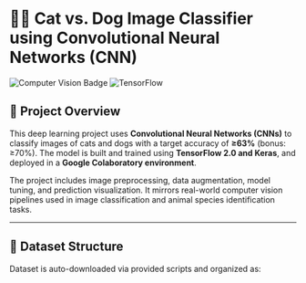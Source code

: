 # 🐶🐱 Cat vs. Dog Image Classifier using Convolutional Neural Networks (CNN)

![Computer Vision Badge](https://img.shields.io/badge/Computer%20Vision-Cats%20vs%20Dogs-blueviolet?style=flat-square)
![TensorFlow](https://img.shields.io/badge/Framework-TensorFlow-orange?style=flat-square)

## 🧠 Project Overview

This deep learning project uses **Convolutional Neural Networks (CNNs)** to classify images of cats and dogs with a target accuracy of **≥63%** (bonus: ≥70%). The model is built and trained using **TensorFlow 2.0 and Keras**, and deployed in a **Google Colaboratory environment**.

The project includes image preprocessing, data augmentation, model tuning, and prediction visualization. It mirrors real-world computer vision pipelines used in image classification and animal species identification tasks.

---

## 📁 Dataset Structure

Dataset is auto-downloaded via provided scripts and organized as:


